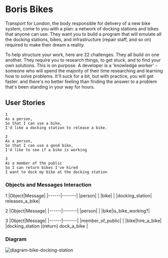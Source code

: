 # Boris Bikes

Transport for London, the body responsible for delivery of a new bike system, come to you with a plan: a network of docking stations and bikes that anyone can use. They want you to build a program that will emulate all the docking stations, bikes, and infrastructure (repair staff, and so on) required to make their dream a reality.

To help structure your work, here are 22 challenges. They all build on one another. They require you to research things, to get stuck, and to find your own solutions. This is on purpose. A developer is a 'knowledge worker' - someone who will spend the majority of their time researching and learning how to solve problems. It'll suck for a bit, but with practice, you will get faster: and there's no better feeling than finding the answer to a problem that's been standing in your way for hours.

## User Stories

```text
1
As a person,
So that I can use a bike,
I'd like a docking station to release a bike.

2
As a person,
So that I can use a good bike,
I'd like to see if a bike is working

3
As a member of the public
So I can return bikes I've hired
I want to dock my bike at the docking station
```

### Objects and Messages Interaction

1
|Object|Message|
|------|-------|
|person|       |
|bike|         |
|docking_station| releases_a_bike|

2
|Object|Message|
|------|-------|
|person|       |
|bike|is_bike_working?|

3
|Object|Message|
|------|-------|
|member_of_public|       |
|bike|hire_a_bike|
|docking_station |(return) dock_a_bike |

### Diagram

![diagram-bike-docking-station](https://user-images.githubusercontent.com/57366310/100643728-1b5f7c00-3343-11eb-8572-c2d8a3645375.png)
